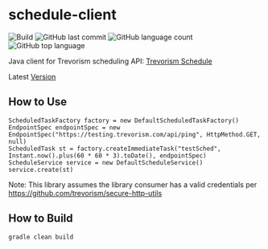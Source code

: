 # schedule-client
![Build](https://github.com/trevorism/schedule-client/actions/workflows/build.yml/badge.svg)
![GitHub last commit](https://img.shields.io/github/last-commit/trevorism/schedule-client)
![GitHub language count](https://img.shields.io/github/languages/count/trevorism/schedule-client)
![GitHub top language](https://img.shields.io/github/languages/top/trevorism/schedule-client)

Java client for Trevorism scheduling API: [Trevorism Schedule](https://github.com/trevorism/schedule)

Latest [Version](https://github.com/trevorism/schedule-client/releases/latest)

## How to Use 
```
ScheduledTaskFactory factory = new DefaultScheduledTaskFactory()
EndpointSpec endpointSpec = new EndpointSpec("https://testing.trevorism.com/api/ping", HttpMethod.GET, null)
ScheduledTask st = factory.createImmediateTask("testSched", Instant.now().plus(60 * 60 * 3).toDate(), endpointSpec)
ScheduleService service = new DefaultScheduleService()
service.create(st)
```

Note: This library assumes the library consumer has a valid credentials per https://github.com/trevorism/secure-http-utils

## How to Build
`gradle clean build`
